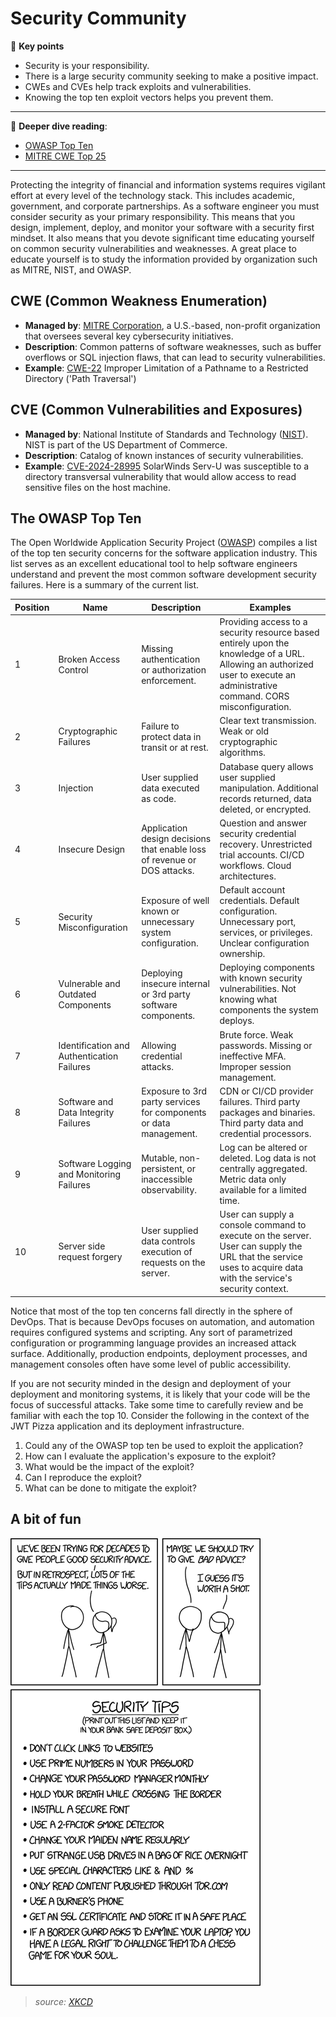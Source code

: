 # Security Community

🔑 **Key points**

- Security is your responsibility.
- There is a large security community seeking to make a positive impact.
- CWEs and CVEs help track exploits and vulnerabilities.
- Knowing the top ten exploit vectors helps you prevent them.

---

📖 **Deeper dive reading**:

- [OWASP Top Ten](https://owasp.org/www-project-top-ten/)
- [MITRE CWE Top 25](https://cwe.mitre.org/top25/index.html)

---

Protecting the integrity of financial and information systems requires vigilant effort at every level of the technology stack. This includes academic, government, and corporate partnerships. As a software engineer you must consider security as your primary responsibility. This means that you design, implement, deploy, and monitor your software with a security first mindset. It also means that you devote significant time educating yourself on common security vulnerabilities and weaknesses. A great place to educate yourself is to study the information provided by organization such as MITRE, NIST, and OWASP.

## CWE (Common Weakness Enumeration)

- **Managed by**: [MITRE Corporation](https://www.mitre.org/), a U.S.-based, non-profit organization that oversees several key cybersecurity initiatives.
- **Description**: Common patterns of software weaknesses, such as buffer overflows or SQL injection flaws, that can lead to security vulnerabilities.
- **Example**: [CWE-22](http://cwe.mitre.org/data/definitions/22.html) Improper Limitation of a Pathname to a Restricted Directory ('Path Traversal')

## CVE (Common Vulnerabilities and Exposures)

- **Managed by**: National Institute of Standards and Technology ([NIST](https://www.nist.gov/)). NIST is part of the US Department of Commerce.
- **Description**: Catalog of known instances of security vulnerabilities.
- **Example**: [CVE-2024-28995](https://nvd.nist.gov/vuln/detail/CVE-2024-28995) SolarWinds Serv-U was susceptible to a directory transversal vulnerability that would allow access to read sensitive files on the host machine.

## The OWASP Top Ten

The Open Worldwide Application Security Project ([OWASP](https://owasp.org/)) compiles a list of the top ten security concerns for the software application industry. This list serves as an excellent educational tool to help software engineers understand and prevent the most common software development security failures. Here is a summary of the current list.

| Position | Name                                       | Description                                                              | Examples                                                                                                                                                                     |
| -------- | ------------------------------------------ | ------------------------------------------------------------------------ | ---------------------------------------------------------------------------------------------------------------------------------------------------------------------------- |
| 1        | Broken Access Control                      | Missing authentication or authorization enforcement.                     | Providing access to a security resource based entirely upon the knowledge of a URL. Allowing an authorized user to execute an administrative command. CORS misconfiguration. |
| 2        | Cryptographic Failures                     | Failure to protect data in transit or at rest.                           | Clear text transmission. Weak or old cryptographic algorithms.                                                                                                               |
| 3        | Injection                                  | User supplied data executed as code.                                     | Database query allows user supplied manipulation. Additional records returned, data deleted, or encrypted.                                                                   |
| 4        | Insecure Design                            | Application design decisions that enable loss of revenue or DOS attacks. | Question and answer security credential recovery. Unrestricted trial accounts. CI/CD workflows. Cloud architectures.                                                         |
| 5        | Security Misconfiguration                  | Exposure of well known or unnecessary system configuration.              | Default account credentials. Default configuration. Unnecessary port, services, or privileges. Unclear configuration ownership.                                              |
| 6        | Vulnerable and Outdated Components         | Deploying insecure internal or 3rd party software components.            | Deploying components with known security vulnerabilities. Not knowing what components the system deploys.                                                                    |
| 7        | Identification and Authentication Failures | Allowing credential attacks.                                             | Brute force. Weak passwords. Missing or ineffective MFA. Improper session management.                                                                                        |
| 8        | Software and Data Integrity Failures       | Exposure to 3rd party services for components or data management.        | CDN or CI/CD provider failures. Third party packages and binaries. Third party data and credential processors.                                                               |
| 9        | Software Logging and Monitoring Failures   | Mutable, non-persistent, or inaccessible observability.                  | Log can be altered or deleted. Log data is not centrally aggregated. Metric data only available for a limited time.                                                          |
| 10       | Server side request forgery                | User supplied data controls execution of requests on the server.         | User can supply a console command to execute on the server. User can supply the URL that the service uses to acquire data with the service's security context.               |

Notice that most of the top ten concerns fall directly in the sphere of DevOps. That is because DevOps focuses on automation, and automation requires configured systems and scripting. Any sort of parametrized configuration or programming language provides an increased attack surface. Additionally, production endpoints, deployment processes, and management consoles often have some level of public accessibility.

If you are not security minded in the design and deployment of your deployment and monitoring systems, it is likely that your code will be the focus of successful attacks. Take some time to carefully review and be familiar with each the top 10. Consider the following in the context of the JWT Pizza application and its deployment infrastructure.

1. Could any of the OWASP top ten be used to exploit the application?
1. How can I evaluate the application's exposure to the exploit?
1. What would be the impact of the exploit?
1. Can I reproduce the exploit?
1. What can be done to mitigate the exploit?

## A bit of fun

![XKCD Automation](xkcdSecurityAdvice.png)

> _source: [XKCD](https://xkcd.com/1820/)_
